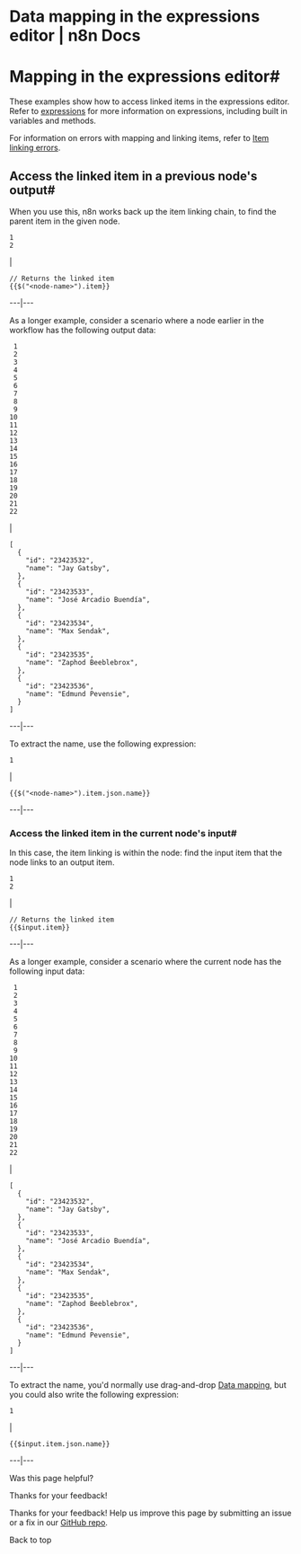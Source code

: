 # Data mapping in the expressions editor | n8n Docs

[ ](https://github.com/n8n-io/n8n-docs/edit/main/docs/data/data-mapping/data-mapping-expressions.md "Edit this page")

# Mapping in the expressions editor#

These examples show how to access linked items in the expressions editor. Refer to [expressions](../../../code/expressions/) for more information on expressions, including built in variables and methods.

For information on errors with mapping and linking items, refer to [Item linking errors](../data-item-linking/item-linking-errors/).

## Access the linked item in a previous node's output#

When you use this, n8n works back up the item linking chain, to find the parent item in the given node.
    
    
    1
    2

| 
    
    
    // Returns the linked item
    {{$("<node-name>").item}}
      
  
---|---  
  
As a longer example, consider a scenario where a node earlier in the workflow has the following output data:
    
    
     1
     2
     3
     4
     5
     6
     7
     8
     9
    10
    11
    12
    13
    14
    15
    16
    17
    18
    19
    20
    21
    22

| 
    
    
    [
      {
        "id": "23423532",
        "name": "Jay Gatsby",
      },
      {
        "id": "23423533",
        "name": "José Arcadio Buendía",
      },
      {
        "id": "23423534",
        "name": "Max Sendak",
      },
      {
        "id": "23423535",
        "name": "Zaphod Beeblebrox",
      },
      {
        "id": "23423536",
        "name": "Edmund Pevensie",
      }
    ]
      
  
---|---  
  
To extract the name, use the following expression:
    
    
    1

| 
    
    
    {{$("<node-name>").item.json.name}}
      
  
---|---  
  
### Access the linked item in the current node's input#

In this case, the item linking is within the node: find the input item that the node links to an output item.
    
    
    1
    2

| 
    
    
    // Returns the linked item
    {{$input.item}}
      
  
---|---  
  
As a longer example, consider a scenario where the current node has the following input data:
    
    
     1
     2
     3
     4
     5
     6
     7
     8
     9
    10
    11
    12
    13
    14
    15
    16
    17
    18
    19
    20
    21
    22

| 
    
    
    [
      {
        "id": "23423532",
        "name": "Jay Gatsby",
      },
      {
        "id": "23423533",
        "name": "José Arcadio Buendía",
      },
      {
        "id": "23423534",
        "name": "Max Sendak",
      },
      {
        "id": "23423535",
        "name": "Zaphod Beeblebrox",
      },
      {
        "id": "23423536",
        "name": "Edmund Pevensie",
      }
    ]
      
  
---|---  
  
To extract the name, you'd normally use drag-and-drop [Data mapping](../), but you could also write the following expression:
    
    
    1

| 
    
    
    {{$input.item.json.name}}
      
  
---|---  
  
Was this page helpful? 

Thanks for your feedback! 

Thanks for your feedback! Help us improve this page by submitting an issue or a fix in our [GitHub repo](https://github.com/n8n-io/n8n-docs). 

Back to top